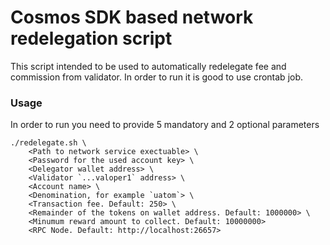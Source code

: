 # Cosmos SDK based network redelegation script

This script intended to be used to automatically redelegate fee and commission from validator.
In order to run it is good to use crontab job.

### Usage

In order to run you need to provide 5 mandatory and 2 optional parameters

```
./redelegate.sh \
    <Path to network service exectuable> \
    <Password for the used account key> \
    <Delegator wallet address> \
    <Validator `...valoper1` address> \
    <Account name> \
    <Denomination, for example `uatom`> \
    <Transaction fee. Default: 250> \
    <Remainder of the tokens on wallet address. Default: 1000000> \
    <Minumum reward amount to collect. Default: 10000000>    
    <RPC Node. Default: http://localhost:26657> 
```
